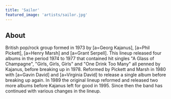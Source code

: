 ```yaml
---
title: 'Sailor'
featured_image: 'artists/sailor.jpg'
---
```


## About

British pop/rock group formed in 1973 by [a=Georg Kajanus], [a=Phil Pickett], [a=Henry Marsh] and [a=Grant Serpell]. This lineup released four albums in the period 1974 to 1977 that contained hit singles "A Glass of Champagne", "Girls, Girls, Girls" and "One Drink Too Many" all penned by Kajanus, before breaking up in 1978. Reformed by Pickett and Marsh in 1980 with [a=Gavin David] and [a=Virginia David] to release a single album before breaking up again. In 1989 the original lineup reformed and released two more albums before Kajanus left for good in 1995. Since then the band has continued with various changes in the lineup.
